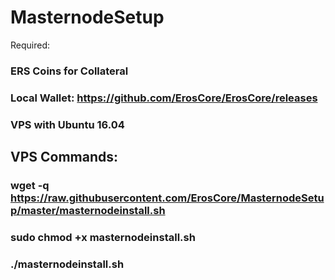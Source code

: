 # MasternodeSetup

Required:

### ERS Coins for Collateral
### Local Wallet: https://github.com/ErosCore/ErosCore/releases
### VPS with Ubuntu 16.04

## VPS Commands:

### wget -q https://raw.githubusercontent.com/ErosCore/MasternodeSetup/master/masternodeinstall.sh
### sudo chmod +x masternodeinstall.sh
### ./masternodeinstall.sh

